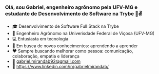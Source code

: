 ### Olá, sou Gabriel, engenheiro agrônomo pela UFV-MG e estudante de Desenvolvimento de Software na Trybe 👋:v:


- :mortar_board: Desenvolvimento de Software Full Stack na Trybe
- :corn: Engenheiro Agrônomo na Univerisdade Federal de Viçosa (UFV-MG)
- :computer: Entusiasta em tecnologia
- :telescope: Em busca de novos conhecimentos: aprendendo a aprender
- :hearts: Sempre buscando melhorar como pessoa: comunicação, colaboração, empatia e liderança 
- :e-mail: gabriel.mirandab92@gmail.com
- :briefcase: https://www.linkedin.com/in/gabrielmirandab/
